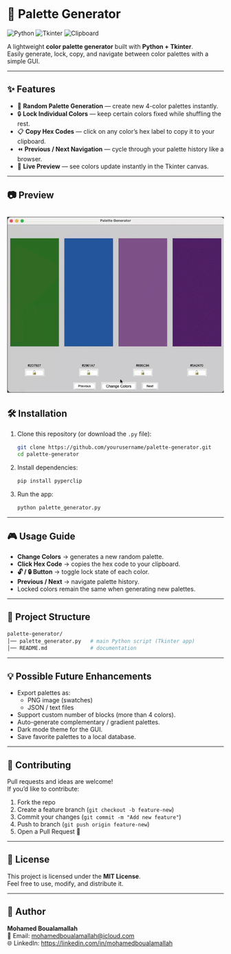 # 🎨 Palette Generator

![Python](https://img.shields.io/badge/Python-3.x-blue?logo=python)
![Tkinter](https://img.shields.io/badge/GUI-Tkinter-green?logo=python)
![Clipboard](https://img.shields.io/badge/Clipboard-Supported-lightgrey?logo=clipboard)

A lightweight **color palette generator** built with **Python + Tkinter**.  
Easily generate, lock, copy, and navigate between color palettes with a simple GUI.

---

## ✨ Features
- 🎲 **Random Palette Generation** — create new 4-color palettes instantly.
- 🔒 **Lock Individual Colors** — keep certain colors fixed while shuffling the rest.
- 📋 **Copy Hex Codes** — click on any color’s hex label to copy it to your clipboard.
- ⏪ **Previous / Next Navigation** — cycle through your palette history like a browser.
- 🎨 **Live Preview** — see colors update instantly in the Tkinter canvas.

---

## 📷 Preview
![alt text](sample.gif)
---

## 🛠️ Installation

1. Clone this repository (or download the `.py` file):
   ```bash
   git clone https://github.com/yourusername/palette-generator.git
   cd palette-generator
   ```

2. Install dependencies:
   ```bash
   pip install pyperclip
   ```

3. Run the app:
   ```bash
   python palette_generator.py
   ```

---

## 🎮 Usage Guide
- **Change Colors** → generates a new random palette.
- **Click Hex Code** → copies the hex code to your clipboard.
- **🔓 / 🔒 Button** → toggle lock state of each color.
- **Previous / Next** → navigate palette history.
- Locked colors remain the same when generating new palettes.

---

## 📂 Project Structure
```bash
palette-generator/
│── palette_generator.py   # main Python script (Tkinter app)
│── README.md              # documentation
```

---

## 💡 Possible Future Enhancements
- Export palettes as:
  - PNG image (swatches)
  - JSON / text files
- Support custom number of blocks (more than 4 colors).
- Auto-generate complementary / gradient palettes.
- Dark mode theme for the GUI.
- Save favorite palettes to a local database.

---

## 🤝 Contributing
Pull requests and ideas are welcome!  
If you’d like to contribute:
1. Fork the repo
2. Create a feature branch (`git checkout -b feature-new`)
3. Commit your changes (`git commit -m "Add new feature"`)
4. Push to branch (`git push origin feature-new`)
5. Open a Pull Request 🎉

---

## 📜 License
This project is licensed under the **MIT License**.  
Feel free to use, modify, and distribute it.

---

## 👤 Author
**Mohamed Boualamallah**  
📧 Email: mohamedboualamallah@icloud.com  
🌐 LinkedIn: https://linkedin.com/in/mohamedboualamallah
